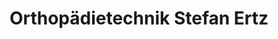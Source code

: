 ---
title: "Orthopädietechnik Stefan Ertz"
url: /koeln/orthopaedietechnik-stefan-ertz/
shop: Sanitätshaus
---